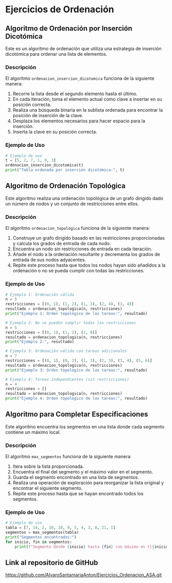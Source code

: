 # Ejercicios de Ordenación

## Algoritmo de Ordenación por Inserción Dicotómica

Este es un algoritmo de ordenación que utiliza una estrategia de inserción dicotómica para ordenar una lista de elementos.

### Descripción

El algoritmo `ordenacion_insercion_dicotomica` funciona de la siguiente manera:

1. Recorre la lista desde el segundo elemento hasta el último.
2. En cada iteración, toma el elemento actual como clave a insertar en su posición correcta.
3. Realiza una búsqueda binaria en la sublista ordenada para encontrar la posición de inserción de la clave.
4. Desplaza los elementos necesarios para hacer espacio para la inserción.
5. Inserta la clave en su posición correcta.

### Ejemplo de Uso

```python
# Ejemplo de uso
t = [5, 2, 7, 1, 9, 3]
ordenacion_insercion_dicotomica(t)
print("Tabla ordenada por inserción dicotómica:", t)
```

## Algoritmo de Ordenación Topológica

Este algoritmo realiza una ordenación topológica de un grafo dirigido dado un número de nodos y un conjunto de restricciones entre ellos.

### Descripción

El algoritmo `ordenacion_topologica` funciona de la siguiente manera:

1. Construye un grafo dirigido basado en las restricciones proporcionadas y calcula los grados de entrada de cada nodo.
2. Encuentra un nodo sin restricciones de entrada en cada iteración.
3. Añade el nodo a la ordenación resultante y decrementa los grados de entrada de sus nodos adyacentes.
4. Repite este proceso hasta que todos los nodos hayan sido añadidos a la ordenación o no se pueda cumplir con todas las restricciones.

### Ejemplo de Uso

```python
# Ejemplo 1: Ordenación válida
n = 5
restricciones = [(0, 1), (1, 2), (1, 3), (2, 4), (3, 4)]
resultado = ordenacion_topologica(n, restricciones)
print("Ejemplo 1: Orden topológico de las tareas:", resultado)

# Ejemplo 2: No se pueden cumplir todas las restricciones
n = 5
restricciones = [(0, 1), (1, 2), (2, 0)]
resultado = ordenacion_topologica(n, restricciones)
print("Ejemplo 2:", resultado)

# Ejemplo 3: Ordenación válida con tareas adicionales
n = 7
restricciones = [(0, 1), (0, 2), (1, 3), (2, 3), (3, 4), (5, 6)]
resultado = ordenacion_topologica(n, restricciones)
print("Ejemplo 3: Orden topológico de las tareas:", resultado)

# Ejemplo 4: Tareas independientes (sin restricciones)
n = 4
restricciones = []
resultado = ordenacion_topologica(n, restricciones)
print("Ejemplo 4: Orden topológico de las tareas:", resultado)
```

## Algoritmo para Completar Especificaciones

Este algoritmo encuentra los segmentos en una lista donde cada segmento contiene un máximo local.

### Descripción

El algoritmo `max_segmentos` funciona de la siguiente manera:

1. Itera sobre la lista proporcionada.
2. Encuentra el final del segmento y el máximo valor en el segmento.
3. Guarda el segmento encontrado en una lista de segmentos.
4. Realiza una operación de exploración para reorganizar la lista original y encontrar el siguiente segmento.
5. Repite este proceso hasta que se hayan encontrado todos los segmentos.

### Ejemplo de Uso

```python
# Ejemplo de uso
tabla = [7, 14, 2, 10, 18, 9, 5, 4, 3, 8, 21, 1]
segmentos = max_segmentos(tabla)
print("Segmentos encontrados:")
for inicio, fin in segmentos:
    print(f"Segmento desde {inicio} hasta {fin} con máximo en t[{inicio}] = {tabla[inicio]}")
```

## Link al repositorio de GitHub

https://github.com/AlvaroSantamariaAnton/Ejercicios_Ordenacion_ASA.git